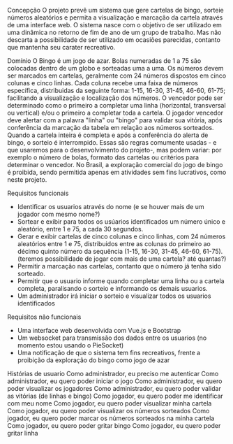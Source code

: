 Concepção
O projeto prevê um sistema que gere cartelas de bingo, sorteie números aleatórios e permita a visualização e marcação da cartela através de uma interface web. O sistema nasce com o objetivo de ser utilizado em uma dinâmica no retorno de fim de ano de um grupo de trabalho. Mas não descarta a possibilidade de ser utilizado em ocasiões parecidas, contanto que mantenha seu carater recreativo.

Domínio
O Bingo é um jogo de azar.
Bolas numeradas de 1 a 75 são colocadas dentro de um globo e sorteadas uma a uma. Os números devem ser marcados em cartelas, geralmente com 24 números dispostos em cinco colunas e cinco linhas. Cada coluna recebe uma faixa de números específica, distribuidas da seguinte forma: 1-15, 16-30, 31-45, 46-60, 61-75; facilitando a visualização e localização dos números. O vencedor pode ser determinado como o primeiro a completar uma linha (horizontal, transversal ou vertical) e/ou o primeiro a completar toda a cartela. O jogador vencedor deve alertar com a palavra "linha" ou "bingo" para validar sua vitória, após conferência da marcação da tabela em relação aos números sorteados. Quando a cartela inteira é completa e após a conferência do alerta de bingo, o sorteio é interrompido.
Essas são regras comumente usadas - e que usaremos para o desenvolvimento do projeto-, mas podem variar: por exemplo o número de bolas, formato das cartelas ou critérios para determinar o vencedor.
No Brasil, a exploração comercial do jogo de bingo é proibida, sendo permitida apenas em atividades sem fins lucrativos, como neste projeto.

Requisitos funcionais
- Identificar os usuarios através do nome (e se houver mais de um jogador com mesmo nome?)
- Sortear e exibir para todos os usúarios identificados um número único e aleatório, entre 1 e 75, a cada 30 segundos.
- Gerar e exibir cartelas de cinco colunas e cinco linhas, com 24 números aleatórios entre 1 e 75, distribuidos entre as colunas do primeiro ao décimo quinto número da sequência (1-15, 16-30, 31-45, 46-60, 61-75).  (teremos possibilidade de jogar com mais de uma cartela? até quantas?)
- Permitir a marcação nas cartelas, contanto que o número já tenha sido sorteado.
- Permitir que o usuario informe quando completar uma linha ou a cartela completa, paralisando o sorteio e informando os demais usuarios.
- Um administrador irá iniciar o sorteio e visualizar todos os usuarios identificados

Requisitos não funcionais
- Uma interface web desenvolvida com Vue.js e Bootstrap
- Um websocket para transmissão dos dados entre os usuarios (no momento estou usando o PieSocket)
- Uma notificação de que o sistema tem fins recreativos, frente a proibição da exploração do bingo como jogo de azar

Histórias de usuario
Como administrador, eu preciso me autenticar
Como administrador, eu quero poder iniciar o jogo
Como administrador, eu quero poder visualizar os jogadores
Como administrador, eu quero poder validar as vitórias (de linhas e bingo)
Como jogador, eu quero poder me identificar com meu nome
Como jogador, eu quero poder visualizar minha cartela
Como jogador, eu quero poder visualizar os números sorteados
Como jogador, eu quero poder marcar os números sorteados na minha cartela
Como jogador, eu quero poder gritar bingo
Como jogador, eu quero poder gritar linha